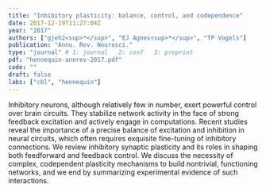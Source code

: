 ```yaml
---
title: "Inhibitory plasticity: balance, control, and codependence"
date: 2017-12-19T11:27:04Z
year: "2017"
authors: ["gjeh2<sup>*</sup>", "EJ Agnes<sup>*</sup>", "TP Vogels"]
publication: "Annu. Rev. Neurosci."
type: "journal" # 1: journal   2: conf   3: preprint
pdf: "hennequin-annrev-2017.pdf"
code: ""
draft: false
labs: ["cbl", "hennequin"]
---
```


Inhibitory neurons, although relatively few in number, exert powerful control
over brain circuits. They stabilize network activity in the face of strong
feedback excitation and actively engage in computations. Recent studies reveal
the importance of a precise balance of excitation and inhibition in neural
circuits, which often requires exquisite fine-tuning of inhibitory connections.
We review inhibitory synaptic plasticity and its roles in shaping both
feedforward and feedback control. We discuss the necessity of complex,
codependent plasticity mechanisms to build nontrivial, functioning networks,
and we end by summarizing experimental evidence of such interactions.

